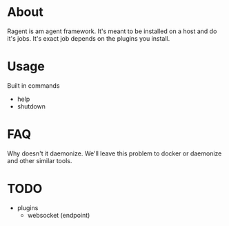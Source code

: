 # About
Ragent is am agent framework. It's meant to be installed on a host and do it's jobs.
It's exact job depends on the plugins you install.

# Usage



Built in commands

 * help
 * shutdown




# FAQ

Why doesn't it daemonize. We'll leave this problem to docker or daemonize and other similar tools.


# TODO
 * plugins
   * websocket (endpoint)

